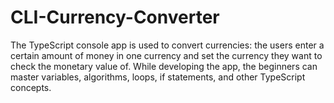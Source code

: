 # CLI-Currency-Converter
The TypeScript console app is used to convert currencies: the users enter a certain amount of money in one currency and set the currency they want to check the monetary value of.
While developing the app, the beginners can master variables, algorithms, loops, if statements, and other TypeScript concepts.
